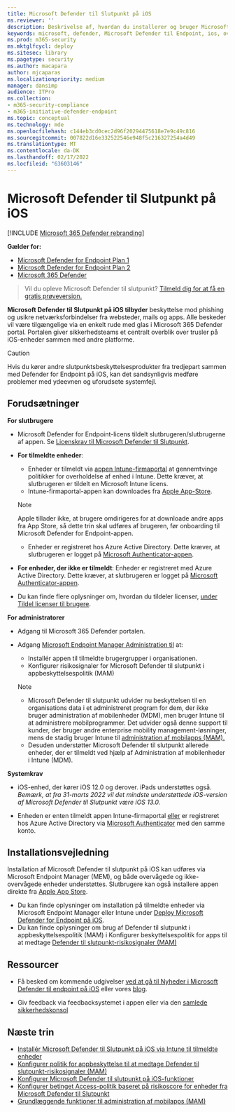 ```yaml
---
title: Microsoft Defender til Slutpunkt på iOS
ms.reviewer: ''
description: Beskrivelse af, hvordan du installerer og bruger Microsoft Defender til Slutpunkt på iOS
keywords: microsoft, defender, Microsoft Defender til Endpoint, ios, overview, installation, deploy, uninstallation, intune
ms.prod: m365-security
ms.mktglfcycl: deploy
ms.sitesec: library
ms.pagetype: security
ms.author: macapara
author: mjcaparas
ms.localizationpriority: medium
manager: dansimp
audience: ITPro
ms.collection:
- m365-security-compliance
- m365-initiative-defender-endpoint
ms.topic: conceptual
ms.technology: mde
ms.openlocfilehash: c144eb3cd0cec2d96f20294475618e7e9c49c816
ms.sourcegitcommit: 007822d16e332522546e948f5c216327254a4d49
ms.translationtype: MT
ms.contentlocale: da-DK
ms.lasthandoff: 02/17/2022
ms.locfileid: "63603146"
---
```

# <a name="microsoft-defender-for-endpoint-on-ios"></a>Microsoft Defender til Slutpunkt på iOS

[!INCLUDE [Microsoft 365 Defender rebranding](../../includes/microsoft-defender.md)]

**Gælder for:**
- [Microsoft Defender for Endpoint Plan 1](https://go.microsoft.com/fwlink/p/?linkid=2154037)
- [Microsoft Defender for Endpoint Plan 2](https://go.microsoft.com/fwlink/p/?linkid=2154037)
- [Microsoft 365 Defender](https://go.microsoft.com/fwlink/?linkid=2118804)

> Vil du opleve Microsoft Defender til slutpunkt? [Tilmeld dig for at få en gratis prøveversion.](https://signup.microsoft.com/create-account/signup?products=7f379fee-c4f9-4278-b0a1-e4c8c2fcdf7e&ru=https://aka.ms/MDEp2OpenTrial?ocid=docs-wdatp-exposedapis-abovefoldlink)

**Microsoft Defender til Slutpunkt på iOS tilbyder** beskyttelse mod phishing og usikre netværksforbindelser fra websteder, mails og apps. Alle beskeder vil være tilgængelige via en enkelt rude med glas i Microsoft 365 Defender portal. Portalen giver sikkerhedsteams et centralt overblik over trusler på iOS-enheder sammen med andre platforme.

> [!CAUTION]
> Hvis du kører andre slutpunktsbeskyttelsesprodukter fra tredjepart sammen med Defender for Endpoint på iOS, kan det sandsynligvis medføre problemer med ydeevnen og uforudsete systemfejl.

## <a name="pre-requisites"></a>Forudsætninger

**For slutbrugere**

- Microsoft Defender for Endpoint-licens tildelt slutbrugeren/slutbrugerne af appen. Se [Licenskrav til Microsoft Defender til Slutpunkt](/microsoft-365/security/defender-endpoint/minimum-requirements#licensing-requirements).

- **For tilmeldte enheder**:
    - Enheder er tilmeldt via [appen Intune-firmaportal](/mem/intune/user-help/enroll-your-device-in-intune-ios) at gennemtvinge politikker for overholdelse af enhed i Intune. Dette kræver, at slutbrugeren er tildelt en Microsoft Intune licens.
    - Intune-firmaportal-appen kan downloades fra [Apple App-Store](https://apps.apple.com/us/app/intune-company-portal/id719171358).
    
    >[!NOTE]
    >Apple tillader ikke, at brugere omdirigeres for at downloade andre apps fra App Store, så dette trin skal udføres af brugeren, før onboarding til Microsoft Defender for Endpoint-appen.
    
    - Enheder er registreret hos Azure Active Directory. Dette kræver, at slutbrugeren er logget på [Microsoft Authenticator-appen](https://apps.apple.com/app/microsoft-authenticator/id983156458).

- **For enheder, der ikke er tilmeldt**: Enheder er registreret med Azure Active Directory. Dette kræver, at slutbrugeren er logget på [Microsoft Authenticator-appen](https://apps.apple.com/app/microsoft-authenticator/id983156458).

- Du kan finde flere oplysninger om, hvordan du tildeler licenser, [under Tildel licenser til brugere](/azure/active-directory/users-groups-roles/licensing-groups-assign).

**For administratorer**

- Adgang til Microsoft 365 Defender portalen.

- Adgang [Microsoft Endpoint Manager Administration til](https://go.microsoft.com/fwlink/?linkid=2109431) at:
   - Installér appen til tilmeldte brugergrupper i organisationen.
   - Konfigurer risikosignaler for Microsoft Defender til slutpunkt i appbeskyttelsespolitik (MAM)


    > [!NOTE]
    > - Microsoft Defender til slutpunkt udvider nu beskyttelsen til en organisations data i et administreret program for dem, der ikke bruger administration af mobilenheder (MDM), men bruger Intune til at administrere mobilprogrammer. Det udvider også denne support til kunder, der bruger andre enterprise mobility management-løsninger, mens de stadig bruger Intune til [administration af mobilapps (MAM).](/mem/intune/apps/mam-faq)
    > - Desuden understøtter Microsoft Defender til slutpunkt allerede enheder, der er tilmeldt ved hjælp af Administration af mobilenheder i Intune (MDM).  

**Systemkrav**

- iOS-enhed, der kører iOS 12.0 og derover. iPads understøttes også. *Bemærk, at fra 31-marts 2022 vil det mindste understøttede iOS-version af Microsoft Defender til Slutpunkt være iOS 13.0.*

- Enheden er enten tilmeldt appen Intune-firmaportal [eller](https://apps.apple.com/us/app/intune-company-portal/id719171358) er registreret hos Azure Active Directory via [Microsoft Authenticator](https://apps.apple.com/app/microsoft-authenticator/id983156458) med den samme konto.

## <a name="installation-instructions"></a>Installationsvejledning

Installation af Microsoft Defender til slutpunkt på iOS kan udføres via Microsoft Endpoint Manager (MEM), og både overvågede og ikke-overvågede enheder understøttes. Slutbrugere kan også installere appen direkte fra [Apple App Store](https://aka.ms/mdatpiosappstore).

- Du kan finde oplysninger om installation på tilmeldte enheder via Microsoft Endpoint Manager eller Intune under [Deploy Microsoft Defender for Endpoint på iOS](ios-install.md).
- Du kan finde oplysninger om brug af Defender til slutpunkt i appbeskyttelsespolitik (MAM) i Konfigurer beskyttelsespolitik for apps til at medtage [Defender til slutpunkt-risikosignaler (MAM)](ios-install-unmanaged.md)

## <a name="resources"></a>Ressourcer

- Få besked om kommende udgivelser [ved at gå til Nyheder i Microsoft Defender til endpoint på iOS](ios-whatsnew.md) eller vores [blog](https://techcommunity.microsoft.com/t5/microsoft-defender-atp/bg-p/MicrosoftDefenderATPBlog/label-name/iOS).

- Giv feedback via feedbacksystemet i appen eller via den [samlede sikkerhedskonsol](https://security.microsoft.com)

## <a name="next-steps"></a>Næste trin

- [Installér Microsoft Defender til Slutpunkt på iOS via Intune til tilmeldte enheder](ios-install.md)
- [Konfigurer politik for appbeskyttelse til at medtage Defender til slutpunkt-risikosignaler (MAM)](ios-install-unmanaged.md)
- [Konfigurer Microsoft Defender til slutpunkt på iOS-funktioner](ios-configure-features.md)
- [Konfigurer betinget Access-politik baseret på risikoscore for enheder fra Microsoft Defender til Slutpunkt](ios-configure-features.md#conditional-access-with-defender-for-endpoint-on-ios)
- [Grundlæggende funktioner til administration af mobilapps (MAM)](/mem/intune/apps/app-management#mobile-application-management-mam-basics)
